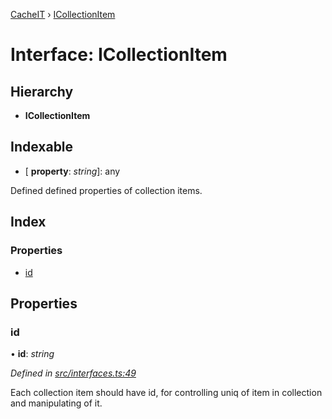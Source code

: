 [CacheIT](../README.md) › [ICollectionItem](icollectionitem.md)

# Interface: ICollectionItem

## Hierarchy

* **ICollectionItem**

## Indexable

* \[ **property**: *string*\]: any

Defined defined properties of collection items.

## Index

### Properties

* [id](icollectionitem.md#id)

## Properties

###  id

• **id**: *string*

*Defined in [src/interfaces.ts:49](https://github.com/pavanser/cacheit/blob/9ccfb81/src/interfaces.ts#L49)*

Each collection item should have id, for controlling uniq of item in collection and manipulating of it.

